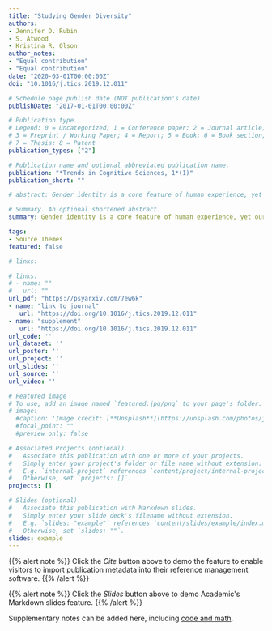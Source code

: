 ```yaml
---
title: "Studying Gender Diversity"
authors:
- Jennifer D. Rubin
- S. Atwood
- Kristina R. Olson
author_notes:
- "Equal contribution"
- "Equal contribution"
date: "2020-03-01T00:00:00Z"
doi: "10.1016/j.tics.2019.12.011"

# Schedule page publish date (NOT publication's date).
publishDate: "2017-01-01T00:00:00Z"

# Publication type.
# Legend: 0 = Uncategorized; 1 = Conference paper; 2 = Journal article;
# 3 = Preprint / Working Paper; 4 = Report; 5 = Book; 6 = Book section;
# 7 = Thesis; 8 = Patent
publication_types: ["2"]

# Publication name and optional abbreviated publication name.
publication: "*Trends in Cognitive Sciences, 1*(1)"
publication_short: ""

# abstract: Gender identity is a core feature of human experience, yet our understanding of gender identity is shifting with broader societal changes in recognizing and understanding gender diversity. Here we discuss recent trends and upcoming directions for this burgeoning subfield.

# Summary. An optional shortened abstract.
summary: Gender identity is a core feature of human experience, yet our understanding of gender identity is shifting with broader societal changes in recognizing and understanding gender diversity. Here we discuss recent trends and upcoming directions for this burgeoning subfield.

tags:
- Source Themes
featured: false

# links:

# links:
# - name: ""
#   url: ""
url_pdf: "https://psyarxiv.com/7ew6k"
- name: "link to journal"
   url: "https://doi.org/10.1016/j.tics.2019.12.011"
- name: "supplement"
   url: "https://doi.org/10.1016/j.tics.2019.12.011"
url_code: ''
url_dataset: ''
url_poster: ''
url_project: ''
url_slides: ''
url_source: ''
url_video: ''

# Featured image
# To use, add an image named `featured.jpg/png` to your page's folder. 
# image:
  #caption: 'Image credit: [**Unsplash**](https://unsplash.com/photos/jdD8gXaTZsc)'
  #focal_point: ""
  #preview_only: false

# Associated Projects (optional).
#   Associate this publication with one or more of your projects.
#   Simply enter your project's folder or file name without extension.
#   E.g. `internal-project` references `content/project/internal-project/index.md`.
#   Otherwise, set `projects: []`.
projects: []

# Slides (optional).
#   Associate this publication with Markdown slides.
#   Simply enter your slide deck's filename without extension.
#   E.g. `slides: "example"` references `content/slides/example/index.md`.
#   Otherwise, set `slides: ""`.
slides: example
---
```


{{% alert note %}}
Click the *Cite* button above to demo the feature to enable visitors to import publication metadata into their reference management software.
{{% /alert %}}

{{% alert note %}}
Click the *Slides* button above to demo Academic's Markdown slides feature.
{{% /alert %}}

Supplementary notes can be added here, including [code and math](https://sourcethemes.com/academic/docs/writing-markdown-latex/).
